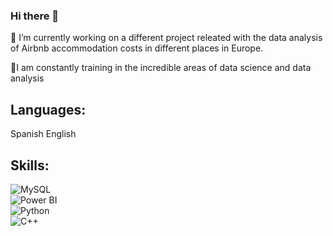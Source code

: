 ### Hi there 👋

<!--
**AlfonsinaMarti/AlfonsinaMarti** is a ✨ _special_ ✨ repository because its `README.md` (this file) appears on your GitHub profile.-->

🔭 I’m currently working on a different project releated with the data analysis of Airbnb accommodation costs in different places in Europe.

🌱I am constantly training in the incredible areas of data science and data analysis

## Languages:
Spanish
English

## Skills:
![MySQL](https://img.shields.io/badge/MySQL-F75130?style=for-the-badge&logo=android&logoColor=white&labelColor=101010)</br>
![Power BI](https://img.shields.io/badge/Power_BI-24B02A?style=for-the-badge&logo=kotlin&logoColor=white&labelColor=101010)</br>
![Python](https://img.shields.io/badge/Python-2DA4D1?style=for-the-badge&logo=android-studio&logoColor=white&labelColor=101010)</br>
![C++](https://img.shields.io/badge/C++-E63CDC?style=for-the-badge&logo=android&logoColor=white&labelColor=101010)</br>
